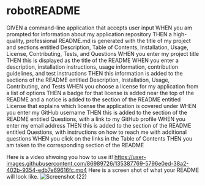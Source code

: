 # robotREADME

GIVEN a command-line application that accepts user input
WHEN you am prompted for information about my application repository
THEN a high-quality, professional README.md is generated with the title of my project and sections entitled Description, Table of Contents, Installation, Usage, License, Contributing, Tests, and Questions
WHEN you enter my project title
THEN this is displayed as the title of the README
WHEN you enter a description, installation instructions, usage information, contribution guidelines, and test instructions
THEN this information is added to the sections of the README entitled Description, Installation, Usage, Contributing, and Tests
WHEN you choose a license for my application from a list of options
THEN a badge for that license is added near the top of the README and a notice is added to the section of the README entitled License that explains which license the application is covered under
WHEN you enter my GitHub username
THEN this is added to the section of the README entitled Questions, with a link to my GitHub profile
WHEN you enter my email address
THEN this is added to the section of the README entitled Questions, with instructions on how to reach me with additional questions
WHEN you click on the links in the Table of Contents
THEN you am taken to the corresponding section of the README

Here is a video shwoing you how to use it!
https://user-images.githubusercontent.com/86989726/135387769-5796e0ed-38a2-402b-9354-edb7e69616fc.mp4
Here is a screen shot of what your README will look like.
![Screenshot (22)](https://user-images.githubusercontent.com/86989726/135387882-c3224ef8-a9c0-4ef3-a8e0-ef53df3bf342.png)
